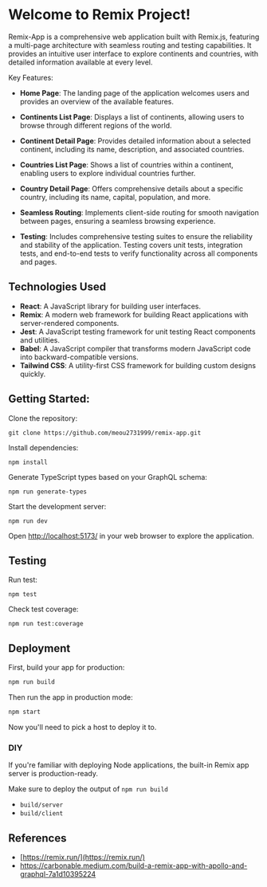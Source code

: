 # Welcome to Remix Project!

Remix-App is a comprehensive web application built with Remix.js, featuring a multi-page architecture with seamless routing and testing capabilities. It provides an intuitive user interface to explore continents and countries, with detailed information available at every level.

Key Features:

- **Home Page**: The landing page of the application welcomes users and provides an overview of the available features.

- **Continents List Page**: Displays a list of continents, allowing users to browse through different regions of the world.

- **Continent Detail Page**: Provides detailed information about a selected continent, including its name, description, and associated countries.

- **Countries List Page**: Shows a list of countries within a continent, enabling users to explore individual countries further.

- **Country Detail Page**: Offers comprehensive details about a specific country, including its name, capital, population, and more.

- **Seamless Routing**: Implements client-side routing for smooth navigation between pages, ensuring a seamless browsing experience.

- **Testing**: Includes comprehensive testing suites to ensure the reliability and stability of the application. Testing covers unit tests, integration tests, and end-to-end tests to verify functionality across all components and pages.


## Technologies Used

- **React**: A JavaScript library for building user interfaces.
- **Remix**: A modern web framework for building React applications with server-rendered components.
- **Jest**: A JavaScript testing framework for unit testing React components and utilities.
- **Babel**: A JavaScript compiler that transforms modern JavaScript code into backward-compatible versions.
- **Tailwind CSS**: A utility-first CSS framework for building custom designs quickly.

## Getting Started:

Clone the repository: 
```shellscript
git clone https://github.com/meou2731999/remix-app.git
```

Install dependencies:
```shellscript
npm install
```

Generate TypeScript types based on your GraphQL schema: 
```shellscript
npm run generate-types
```

Start the development server: 

```shellscript
npm run dev
```

Open [http://localhost:5173/](http://localhost:5173/) in your web browser to explore the application.

## Testing

Run test:

```shellscript
npm test
```

Check test coverage:

```shellscript
npm run test:coverage 
```


## Deployment

First, build your app for production:

```sh
npm run build
```

Then run the app in production mode:

```sh
npm start
```

Now you'll need to pick a host to deploy it to.

### DIY

If you're familiar with deploying Node applications, the built-in Remix app server is production-ready.

Make sure to deploy the output of `npm run build`

- `build/server`
- `build/client`

## References
- [https://remix.run/](https://remix.run/)
- [https://carbonable.medium.com/build-a-remix-app-with-apollo-and-graphql-7a1d10395224
](https://carbonable.medium.com/build-a-remix-app-with-apollo-and-graphql-7a1d10395224
)
